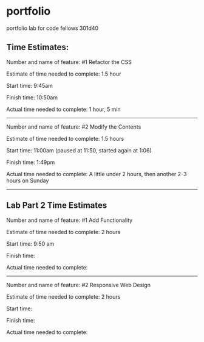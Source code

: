 # portfolio
portfolio lab for code fellows 301d40

## Time Estimates:

Number and name of feature: #1 Refactor the CSS

Estimate of time needed to complete: 1.5 hour

Start time: 9:45am

Finish time: 10:50am

Actual time needed to complete: 1 hour, 5 min

--------

Number and name of feature: #2 Modify the Contents

Estimate of time needed to complete: 1.5 hours

Start time: 11:00am (paused at 11:50, started again at 1:06)

Finish time: 1:49pm

Actual time needed to complete: A little under 2 hours, then another 2-3 hours on Sunday

--------

## Lab Part 2 Time Estimates

Number and name of feature: #1 Add Functionality

Estimate of time needed to complete: 2 hours

Start time: 9:50 am

Finish time: 

Actual time needed to complete: 

--------

Number and name of feature: #2 Responsive Web Design

Estimate of time needed to complete: 2 hours

Start time: 

Finish time: 

Actual time needed to complete: 